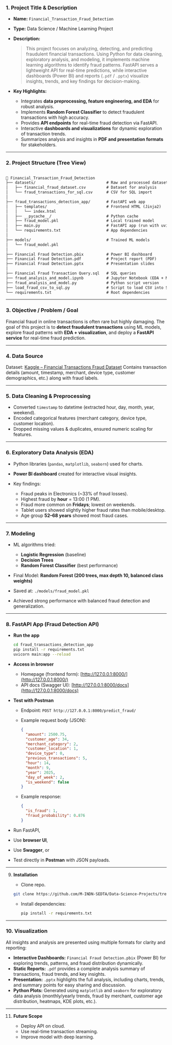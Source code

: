 ### 1. **Project Title & Description**

* **Name:** `Financial_Transaction_Fraud_Detection`
* **Type:** Data Science / Machine Learning Project
* **Description:**

  > This project focuses on analyzing, detecting, and predicting fraudulent financial transactions. Using Python for data cleaning, exploratory analysis, and modeling, it implements machine learning algorithms to identify fraud patterns. FastAPI serves a lightweight API for real-time predictions, while interactive dashboards (Power BI) and reports (`.pdf` / `.pptx`) visualize insights, trends, and key findings for decision-making.

* **Key Highlights:**

  * Integrates **data preprocessing, feature engineering, and EDA** for robust analysis.
  * Implements **Random Forest Classifier** to detect fraudulent transactions with high accuracy.
  * Provides **API endpoints** for real-time fraud detection via FastAPI.
  * Interactive **dashboards and visualizations** for dynamic exploration of transaction trends.
  * Summarizes analysis and insights in **PDF and presentation formats** for stakeholders.

---

### 2. Project Structure (Tree View)

```markdown

📂 Financial_Transaction_Fraud_Detection
├── datasets/                               # Raw and processed datasets
│   ├── financial_fraud_dataset.csv         # Dataset for analysis
│   └── fraud_transactions_for_sql.csv      # CSV for SQL import
│
├── fraud_transactions_detection_app/       # FastAPI web app
│   ├── templates/                          # Frontend HTML (Jinja2)
│   │   └── index.html
│   ├── __pycache__/                        # Python cache
│   ├── fraud_model.pkl                     # Local trained model
│   ├── main.py                             # FastAPI app (run with uvicorn)
│   └── requirements.txt                    # App dependencies
│
├── models/                                 # Trained ML models
│   └── fraud_model.pkl
│
├── Financial Fraud Detection.pbix          # Power BI dashboard
├── Financial Fraud Detection.pdf           # Project report (PDF)
├── Financial Fraud Detection.pptx          # Presentation slides
│
├── Financial Fraud Transaction Query.sql   # SQL queries
├── fraud_analysis_and_model.ipynb          # Jupyter Notebook (EDA + ML)
├── fraud_analysis_and_model.py             # Python script version
├── load_fraud_csv_to_sql.py                # Script to load CSV into SQL
└── requirements.txt                        # Root dependencies
```


---

### 3. **Objective / Problem / Goal**

Financial fraud in online transactions is often rare but highly damaging.
The goal of this project is to **detect fraudulent transactions** using ML models, explore fraud patterns with **EDA + visualization**, and deploy a **FastAPI service** for real-time fraud prediction.

---

### 4. **Data Source**

Dataset: [Kaggle – Financial Transactions Fraud Dataset](https://www.kaggle.com/datasets/ziya07/financial-transaction-for-fraud-detection-research/data?select=financial_fraud_dataset.csv)
Contains transaction details (amount, timestamp, merchant, device type, customer demographics, etc.) along with fraud labels.

---

### 5. **Data Cleaning & Preprocessing**

* Converted `timestamp` to datetime (extracted hour, day, month, year, weekend).
* Encoded categorical features (merchant category, device type, customer location).
* Dropped missing values & duplicates, ensured numeric scaling for features.

---

### 6. **Exploratory Data Analysis (EDA)**

* Python libraries (`pandas`, `matplotlib`, `seaborn`) used for charts.
* **Power BI dashboard** created for interactive visual insights.
* Key findings:

  * Fraud peaks in Electronics (\~33% of fraud losses).
  * Highest fraud by **hour** = 13:00 (1 PM).
  * Fraud more common on **Fridays**; lowest on weekends.
  * Tablet users showed slightly higher fraud rates than mobile/desktop.
  * Age group **52–68 years** showed most fraud cases.

---

### 7. **Modeling**

* ML algorithms tried:

  * **Logistic Regression** (baseline)
  * **Decision Trees**
  * **Random Forest Classifier** (best performance)
* Final Model: **Random Forest (200 trees, max depth 10, balanced class weights)**
* Saved at: `./models/fraud_model.pkl`
* Achieved strong performance with balanced fraud detection and generalization.

---

### 8. FastAPI App (Fraud Detection API)

* **Run the app**

  ```bash
  cd fraud_transactions_detection_app
  pip install -r requirements.txt
  uvicorn main:app --reload
  ```

* **Access in browser**

  * Homepage (frontend form): [http://127.0.0.1:8000/](http://127.0.0.1:8000/)
  * API docs (Swagger UI): [http://127.0.0.1:8000/docs](http://127.0.0.1:8000/docs)

* **Test with Postman**

  * Endpoint: `POST http://127.0.0.1:8000/predict_fraud/`
  * Example request body (JSON):

    ```json
    {
      "amount": 2500.75,
      "customer_age": 34,
      "merchant_category": 2,
      "customer_location": 1,
      "device_type": 0,
      "previous_transactions": 5,
      "hour": 14,
      "month": 9,
      "year": 2025,
      "day_of_week": 2,
      "is_weekend": false
    }
    ```
  * Example response:

    ```json
    {
      "is_fraud": 1,
      "fraud_probability": 0.876
    }
    ```


* Run FastAPI,
* Use **browser UI**,
* Use **Swagger**, or
* Test directly in **Postman** with JSON payloads.

---

9. **Installation**

   * Clone repo.
    ```bash
    git clone https://github.com/M-INDN-SEDTA/Data-Science-Projects/tree/main/Financial_Transactions_Fraud_Detection
    ```

   * Install dependencies:

     ```bash
     pip install -r requirements.txt
     ```

---

### 10. **Visualization**

All insights and analysis are presented using multiple formats for clarity and reporting:

* **Interactive Dashboards:** `Financial Fraud Detection.pbix` (Power BI) for exploring trends, patterns, and fraud distribution dynamically.
* **Static Reports:** `.pdf` provides a complete analysis summary of transactions, fraud trends, and key insights.
* **Presentation:** `.pptx` highlights the full analysis, including charts, trends, and summary points for easy sharing and discussion.
* **Python Plots:** Generated using `matplotlib` and `seaborn` for exploratory data analysis (monthly/yearly trends, fraud by merchant, customer age distribution, heatmaps, KDE plots, etc.).

---

11. **Future Scope**

    * Deploy API on cloud.
    * Use real-time transaction streaming.
    * Improve model with deep learning.

